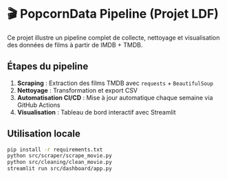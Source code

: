 # 🎬 PopcornData Pipeline (Projet LDF)

Ce projet illustre un pipeline complet de collecte, nettoyage et visualisation des données de films à partir de IMDB + TMDB.

## Étapes du pipeline
1. **Scraping** : Extraction des films TMDB avec `requests` + `BeautifulSoup`
2. **Nettoyage** : Transformation et export CSV
3. **Automatisation CI/CD** : Mise à jour automatique chaque semaine via GitHub Actions
4. **Visualisation** : Tableau de bord interactif avec Streamlit

## Utilisation locale
```bash
pip install -r requirements.txt
python src/scraper/scrape_movie.py
python src/cleaning/clean_movie.py
streamlit run src/dashboard/app.py
```
